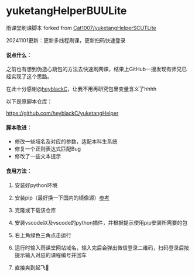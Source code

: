 # yuketangHelperBUULite
雨课堂刷课脚本 forked from [Cat1007/yuketangHelperSCUTLite](https://github.com/Cat1007/yuketangHelperSCUTLite)

20241101更新：更新多线程刷课，更新扫码快速登录

#### 说点什么：

之前也有想到伪造心跳包的方法去快速刷网课，结果上GitHub一搜发现有师兄已经实现了这个思路。

在此十分感谢@[heyblackC](https://github.com/heyblackC)，让我不用再研究包里变量含义了hhhh

以下是原脚本仓库：

https://github.com/heyblackC/yuketangHelper



#### 脚本改进：

- 修改一些域名及对应的参数，适配本科生系统
- 修复一个正则表达式匹配Bug
- 修改了一些文本提示



#### 食用方法：

1. 安装好python环境

2. 安装pip（最好换一下国内的镜像源）[参考](https://blog.csdn.net/yuzaipiaofei/article/details/80891108)

3. 克隆或下载该仓库

4. 安装vscode以及vscode的python插件，并根据提示使用pip安装所需要的包

5. 右上角绿色三角点击运行

6. 运行时输入雨课堂网站域名，输入完后会弹出微信登录二维码，扫码登录后按提示输入对应的课程编号并回车

7. 直接爽到起飞🛫️
